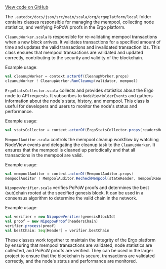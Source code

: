 [View code on GitHub](https://github.com/ergoplatform/ergo/.autodoc/docs/json/src/main/scala/org/ergoplatform/local)

The `.autodoc/docs/json/src/main/scala/org/ergoplatform/local` folder contains classes responsible for managing the mempool, collecting node statistics, and verifying PoPoW proofs in the Ergo platform.

`CleanupWorker.scala` is responsible for re-validating mempool transactions when a new block arrives. It validates transactions for a specified amount of time and updates the valid transactions and invalidated transaction ids. This class ensures that mempool transactions are validated and updated correctly, contributing to the security and validity of the blockchain.

Example usage:

```scala
val cleanupWorker = context.actorOf(CleanupWorker.props)
cleanupWorker ! CleanupWorker.RunCleanup(validator, mempool)
```

`ErgoStatsCollector.scala` collects and provides statistics about the Ergo node to API requests. It subscribes to `NodeViewHolderEvents` and gathers information about the node's state, history, and mempool. This class is useful for developers and users to monitor the node's status and performance.

Example usage:

```scala
val statsCollector = context.actorOf(ErgoStatsCollector.props(readersHolder, networkController, syncTracker, settings))
```

`MempoolAuditor.scala` controls the mempool cleanup workflow by watching NodeView events and delegating the cleanup task to the `CleanupWorker`. It ensures that the mempool is cleaned up periodically and that all transactions in the mempool are valid.

Example usage:

```scala
val mempoolAuditor = context.actorOf(MempoolAuditor.props)
mempoolAuditor ! MempoolAuditor.RecheckMempool(stateReader, mempoolReader)
```

`NipopowVerifier.scala` verifies PoPoW proofs and determines the best (sub)chain rooted at the specified genesis block. It can be used in a consensus algorithm to determine the valid chain in the network.

Example usage:

```scala
val verifier = new NipopowVerifier(genesisBlockId)
val proof = new NipopowProof(headersChain)
verifier.process(proof)
val bestChain: Seq[Header] = verifier.bestChain
```

These classes work together to maintain the integrity of the Ergo platform by ensuring that mempool transactions are validated, node statistics are collected, and PoPoW proofs are verified. They can be used in the larger project to ensure that the blockchain is secure, transactions are validated correctly, and the node's status and performance are monitored.
